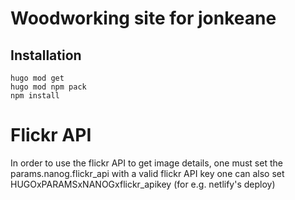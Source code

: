 # Woodworking site for jonkeane

## Installation

```
hugo mod get
hugo mod npm pack
npm install
```


# Flickr API

In order to use the flickr API to get image details, one must set the params.nanog.flickr_api with a valid flickr API key one can also set HUGOxPARAMSxNANOGxflickr_apikey (for e.g. netlify's deploy)